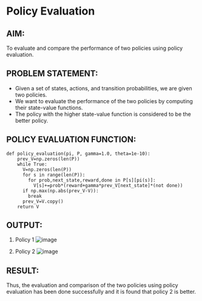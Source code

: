 # Policy Evaluation

## AIM:

To evaluate and compare the performance of two policies using policy evaluation.

## PROBLEM STATEMENT:

* Given a set of states, actions, and transition probabilities, we are given two policies.
* We want to evaluate the performance of the two policies by computing their state-value functions.
* The policy with the higher state-value function is considered to be the better policy.

## POLICY EVALUATION FUNCTION:
```python3
def policy_evaluation(pi, P, gamma=1.0, theta=1e-10):
    prev_V=np.zeros(len(P))
    while True:
      V=np.zeros(len(P))
      for s in range(len(P)):
        for prob,next_state,reward,done in P[s][pi(s)]:
          V[s]+=prob*(reward+gamma*prev_V[next_state]*(not done))
      if np.max(np.abs(prev_V-V)):
        break
      prev_V=V.copy()
    return V
```

## OUTPUT:
1. Policy 1
![image](https://github.com/Y-CHETHAN/Reinforcement-Learning/assets/75234991/ceb30fee-2349-463e-9bdd-8d0bd3d5ed88)

2. Policy 2
![image](https://github.com/Y-CHETHAN/Reinforcement-Learning/assets/75234991/882442f2-3442-49b3-adeb-e4b0f7976f7a)

## RESULT:
Thus, the evaluation and comparison of the two policies using policy evaluation has been done successfully and it is found that policy 2 is better.
